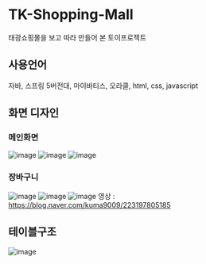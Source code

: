 # TK-Shopping-Mall
태광쇼핑몰을 보고 따라 만들어 본 토이프로젝트

## 사용언어
자바, 스프링 5버전대, 마이바티스, 오라클, html, css, javascript
## 화면 디자인
### 메인화면
![image](https://github.com/user-attachments/assets/5f2fd235-0016-47cd-ab6c-ee580d9f9930)
![image](https://github.com/user-attachments/assets/93994e69-6fd8-4ea3-bc10-bebf3081e09b)
![image](https://github.com/user-attachments/assets/08295e74-1194-434c-b930-0df7c2842724)

### 장바구니
![image](https://github.com/user-attachments/assets/ef44c898-29e8-48a6-9cc5-fd5d74cfde9f)
![image](https://github.com/user-attachments/assets/1aee73bc-dfec-4bb3-929e-d1024fcdc360)
![image](https://github.com/user-attachments/assets/22a5bfc0-065e-4e6a-8418-fab9c4dffa4b)
영상 : https://blog.naver.com/kuma9009/223197805185



## 테이블구조
![image](https://github.com/user-attachments/assets/113bc941-bf12-4f2d-b7a6-4850a13e954a)

